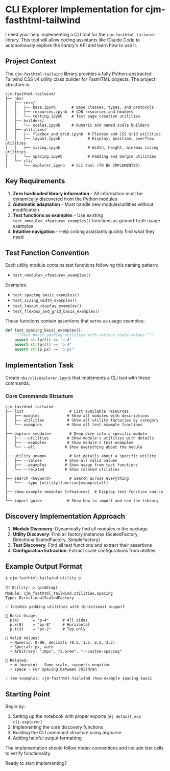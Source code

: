 # CLI Explorer Implementation for cjm-fasthtml-tailwind

I need your help implementing a CLI tool for the `cjm-fasthtml-tailwind` library. This tool will allow coding assistants like Claude Code to autonomously explore the library's API and learn how to use it.

## Project Context

The `cjm-fasthtml-tailwind` library provides a fully Python-abstracted Tailwind CSS v4 utility class builder for FastHTML projects. The project structure is:

```
cjm-fasthtml-tailwind/
├── nbs/
│   ├── core/
│   │   ├── base.ipynb       # Base classes, types, and protocols
│   │   ├── resources.ipynb  # CDN resources and headers
│   │   └── testing.ipynb    # Test page creation utilities
│   ├── builders/
│   │   └── scales.ipynb     # Numeric and named scale builders
│   ├── utilities/
│   │   ├── flexbox_and_grid.ipynb  # Flexbox and CSS Grid utilities
│   │   ├── layout.ipynb            # Display, position, overflow utilities
│   │   ├── sizing.ipynb            # Width, height, min/max sizing utilities
│   │   └── spacing.ipynb           # Padding and margin utilities
│   └── cli/
│       └── explorer.ipynb   # CLI tool (TO BE IMPLEMENTED)
```

## Key Requirements

1. **Zero hardcoded library information** - All information must be dynamically discovered from the Python modules
2. **Automatic adaptation** - Must handle new modules/utilities without modification
3. **Test functions as examples** - Use existing `test_<module>_<feature>_examples()` functions as ground-truth usage examples
4. **Intuitive navigation** - Help coding assistants quickly find what they need

## Test Function Convention

Each utility module contains test functions following this naming pattern:
- `test_<module>_<feature>_examples()`

Examples:
- `test_spacing_basic_examples()`
- `test_sizing_width_examples()`
- `test_layout_display_examples()`
- `test_flexbox_and_grid_basis_examples()`

These functions contain assertions that serve as usage examples:
```python
def test_spacing_basic_examples():
    """Test basic padding utilities with various scale values."""
    assert str(p(0)) == "p-0"
    assert str(p(4)) == "p-4"
    assert str(p.px) == "p-px"
```

## Implementation Task

Create `nbs/cli/explorer.ipynb` that implements a CLI tool with these commands:

### Core Commands Structure
```
cjm-fasthtml-tailwind
├── list                    # List available resources
│   ├── modules            # Show all modules with descriptions
│   ├── utilities          # Show all utility factories by category
│   └── examples           # Show all test example functions
│
├── explore <module>        # Deep dive into a specific module
│   ├── --utilities        # Show module's utilities with details
│   ├── --examples         # Show module's test examples
│   └── --all             # Show everything about the module
│
├── utility <name>          # Get details about a specific utility
│   ├── --values          # Show all valid values
│   ├── --examples        # Show usage from test functions
│   └── --related         # Show related utilities
│
├── search <keyword>        # Search across everything
│   └── --type [utility|function|example|all]
│
├── show-example <module> [<feature>]  # Display test function source
│
└── import-guide           # Show how to import and use the library
```

## Discovery Implementation Approach

1. **Module Discovery**: Dynamically find all modules in the package
2. **Utility Discovery**: Find all factory instances (ScaledFactory, DirectionalScaledFactory, SimpleFactory)
3. **Test Discovery**: Find all test functions and extract their assertions
4. **Configuration Extraction**: Extract scale configurations from utilities

## Example Output Format

```
$ cjm-fasthtml-tailwind utility p

📦 Utility: p (padding)
Module: cjm_fasthtml_tailwind.utilities.spacing
Type: DirectionalScaledFactory

✨ Creates padding utilities with directional support

🎯 Basic Usage:
  p(4)      → "p-4"      # All sides
  p.x(8)    → "px-8"     # Horizontal
  p.t(2)    → "pt-2"     # Top only

📐 Valid Values:
  • Numeric: 0-96, decimals (0.5, 1.5, 2.5, 3.5)
  • Special: px, auto
  • Arbitrary: "10px", "2.5rem", "--custom-spacing"

📍 Related:
  • m (margin) - Same scale, supports negative
  • space - For spacing between children

💡 See examples: cjm-fasthtml-tailwind show-example spacing basic
```

## Starting Point

Begin by:
1. Setting up the notebook with proper exports (`#| default_exp cli.explorer`)
2. Implementing the core discovery functions
3. Building the CLI command structure using argparse
4. Adding helpful output formatting

The implementation should follow nbdev conventions and include test cells to verify functionality.

Ready to start implementing?